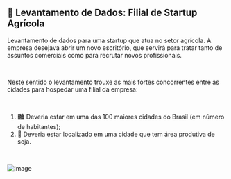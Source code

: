 ## 🌱 Levantamento de Dados: Filial de Startup Agrícola
 
Levantamento de dados para uma startup que atua no setor agrícola.
A empresa desejava abrir um novo escritório, que servirá para tratar tanto de assuntos comerciais como para recrutar novos profissionais.

<br>

Neste sentido o levantamento trouxe as mais fortes concorrentes entre as cidades para hospedar uma filial da empresa:

<br>

1. 🏙️ Deveria estar em uma das 100 maiores cidades do Brasil (em número de habitantes);
2. 🌾 Deveria estar localizado em uma cidade que tem área produtiva de soja.

<br>

![image](https://github.com/user-attachments/assets/1baaed39-f48d-4baf-a638-57a0b78e7a0f)
